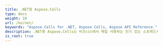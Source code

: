 ```yaml
---
title: .NET용 Aspose.Cells
type: docs
weight: 10
url: /ko/net/
keywords: "Aspose.Cells for .NET, Aspose Cells, Aspose API Reference."
description: .NET용 Aspose.Cells는 비즈니스에서 매일 사용하는 인기 있는 스프레드시트(XLS, XLSX, XLSM, XLSB, XLTX, XLTM, CSV, SpreadsheetML, ODS) 파일 형식을 지원합니다.
is_root: true
---
```

